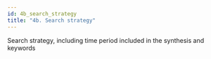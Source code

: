 ```yaml
---
id: 4b_search_strategy
title: "4b. Search strategy"
---
```

Search strategy, including time period included in the synthesis and keywords